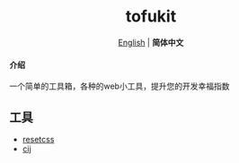 <h1 align=center>tofukit</h1>

<p align='center'>
  <a href="./README.md">English</a> | <b>简体中文</b>
</p>

#### 介绍

一个简单的工具箱，各种的web小工具，提升您的开发幸福指数

## 工具
- [resetcss](./packages/resetcss/README.md)
- [cij](./packages/cij/README.md)
